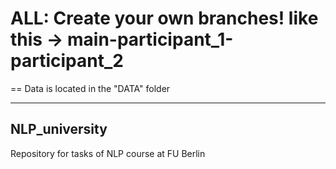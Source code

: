# ALL: Create your own branches!  like this -> main-participant_1-participant_2

==
Data is located in the "DATA" folder

---
## NLP_university
Repository for tasks of NLP course at FU Berlin

